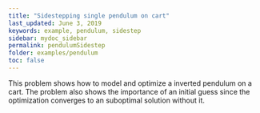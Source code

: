 ```yaml
---
title: "Sidestepping single pendulum on cart"
last_updated: June 3, 2019
keywords: example, pendulum, sidestep
sidebar: mydoc_sidebar
permalink: pendulumSidestep
folder: examples/pendulum
toc: false
---
```


This problem shows how to model and optimize a inverted pendulum on a cart. The problem also shows the importance of an initial guess since the optimization converges to an suboptimal solution without it.
